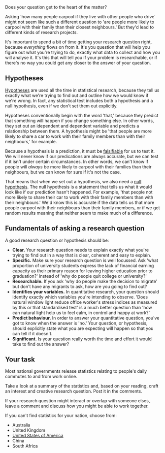Does your question get to the heart of the matter?

Asking 'how many people carpool if they live with other people who drive' might not seem like such a different question to 'are people more likely to carpool with their family than their closest neighbours.'  But they'd lead to different kinds of research projects.

It's important to spend a bit of time getting your research question right, because _everything_ flows on from it.  It's you question that will help you figure out what you're trying to do, exactly what data to collect and how you will analyse it.  It's this that will tell you if your problem is researchable, or if there's no way you could get any closer to the answer of your question.

## Hypotheses

[Hypotheses](glossary) are used all the time in statistical research, because they tell us exactly what we're trying to find out and outline how we would know if we're wrong.  In fact, any statistical test includes both a hypothesis and a null hypothesis, even if we don't set them out explicitly.

Hypotheses conventionally begin with the word 'that,' because they predict that something will happen if you change something else.  In other words, they set out an idependent and dependent variable and predicts a relationship between them. A hypothesis might be 'that people are more likely to share a car to work with their family members than with their neighbours,' for example.

Because a hypothesis is a prediction, it must be [falsifiable](glossary) for us to test it.  We will never know if our predications are always accurate, but we can test if it isn't under certain circumstances.  In other words, we can't know if people will _always_ be more likely to carpool with their families than their neighbours, but we can know for sure if it's not the case.

That means that when we set out a hypothesis, we also need a [null hypothesis](glossary).  The null hypothesis is a statement that tells us what it would look like if our prediction hasn't happened.  For example, 'that people not more likely to share their car to work with their family members than with their neighbours.'  We'd know this is accurate if the data tells us that more people carpool with their neighbours than their family members, or if we get random results meaning that neither seem to make much of a difference.


## Fundamentals of asking a research question

A good research question or hypothesis should be:

* **Clear.**  Your research question needs to explain exactly what you're trying to find out in a way that is clear, coherent and easy to explain.
* **Specific.**  Make sure your research question is well focussed.  Ask 'what proportion of university students express the lack of financial earning capacity as their primary reason for leaving higher education prior to graduation?' instead of 'why do people quit college or university?'  
* **Researchable.** If you ask 'why do people make the decision to migrate' but don't have any migrants to ask, how are you going to find out?
* **Identifies your variables.**  In quantitative research, your question should identify exactly which variables you're intending to observe. 'Does natural window light reduce office worker's stress indices as measured by this or that standardised test' is a much better question than 'how can natural light help us to feel calm, in control and happy at work?'
* **Predict behaviour.** In order to answer your quantitative question, you've got to know when the answer is 'no.'  Your question, or hypothesis, should explicitly state what you are expecting will happen so that you can tell if it doesn't.
* **Significant.** Is your question really worth the time and effort it would take to find out the answer?



## Your task

Most national governments release statistics relating to people's daily commutes to and from work online.

Take a look at a summary of the statistics and, based on your reading, craft an interest and creative research question.  Post it in the comments. 

If your research question might interact or overlap with someone elses, leave a comment and discuss how you might be able to work together.

If you can't find statistics for your nation, choose from:

* Australia
* United Kingdom
* [United States of America](https://www.census.gov/library/publications/2015/acs/acs-32.html)
* China
* South Africa



